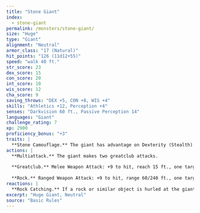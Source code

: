 ```yaml
---
title: "Stone Giant"
index:
  - stone-giant
permalink: /monsters/stone-giant/
size: "Huge"
type: "Giant"
alignment: "Neutral"
armor_class: "17 (Natural)"
hit_points: "126 (11d12+55)"
speed: "walk 40 ft."
str_score: 23
dex_score: 15
con_score: 20
int_score: 10
wis_score: 12
cha_score: 9
saving_throws: "DEX +5, CON +8, WIS +4"
skills: "Athletics +12, Perception +4"
senses: "Darkvision 60 ft., Passive Perception 14"
languages: "Giant"
challenge_rating: 7
xp: 2900
proficiency_bonus: "+3"
traits: |
  **Stone Camouflage.** The giant has advantage on Dexterity (Stealth) checks made to hide in rocky terrain.
actions: |
  **Multiattack.** The giant makes two greatclub attacks.
  
  **Greatclub.** Melee Weapon Attack: +9 to hit, reach 15 ft., one target. Hit: 19 (3d8 + 6) bludgeoning damage.
  
  **Rock.** Ranged Weapon Attack: +9 to hit, range 60/240 ft., one target. Hit: 28 (4d10 + 6) bludgeoning damage. If the target is a creature, it must succeed on a DC 17 Strength saving throw or be knocked prone.
reactions: |
  **Rock Catching.** If a rock or similar object is hurled at the giant, the giant can, with a successful DC 10 Dexterity saving throw, catch the missile and take no bludgeoning damage from it.
excerpt: "Huge Giant, Neutral"
source: "Basic Rules"
---
```

